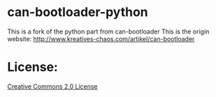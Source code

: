 can-bootloader-python
=====================
This is a fork of the python part from can-bootloader
This is the origin website:
http://www.kreatives-chaos.com/artikel/can-bootloader

License:
========
[Creative Commons 2.0 License](http://creativecommons.org/licenses/by-nc-sa/2.0/de/)
